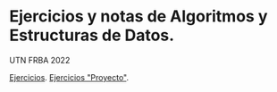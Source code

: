 # Ejercicios y notas de Algoritmos y Estructuras de Datos.
UTN FRBA 2022

[Ejercicios](ejercicios.pdf).
[Ejercicios "Proyecto"](apis.pdf).
